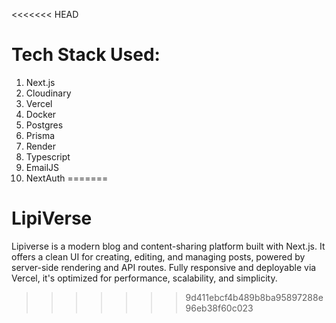 <<<<<<< HEAD
# Tech Stack Used:
1. Next.js
2. Cloudinary
3. Vercel
4. Docker
5. Postgres
6. Prisma
7. Render
8. Typescript
9. EmailJS
10. NextAuth
=======
# LipiVerse
Lipiverse is a modern blog and content-sharing platform built with Next.js. It offers a clean UI for creating, editing, and managing posts, powered by server-side rendering and API routes. Fully responsive and deployable via Vercel, it's optimized for performance, scalability, and simplicity.
>>>>>>> 9d411ebcf4b489b8ba95897288e96eb38f60c023

